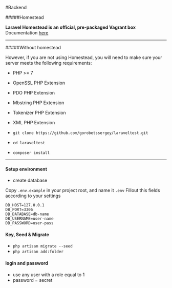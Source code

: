 #Backend

#####Homestead

**Laravel Homestead is an official, pre-packaged Vagrant box**
Documentation [here](https://laravel.com/docs/5.5/homestead)

----------------------------
#####Without homestead

However, if you are not using Homestead, you will need to make sure your server meets the following requirements:

* PHP >= 7
* OpenSSL PHP Extension
* PDO PHP Extension
* Mbstring PHP Extension
* Tokenizer PHP Extension
* XML PHP Extension

* `git clone https://github.com/gorobetssergey/laraveltest.git`
* `cd laraveltest`
* `composer install`
_________________
#### Setup environment
* create database

Copy `.env.example` in your project root, and name it `.env`
Fillout this fields according to your settings

```
DB_HOST=127.0.0.1
DB_PORT=3306
DB_DATABASE=db-name
DB_USERNAME=user-name
DB_PASSWORD=user-pass
```
#### Key, Seed & Migrate

* `php artisan migrate --seed`
* `php artisan add:folder`

#### login and password

* use any user with a role equal to 1
* password = secret
